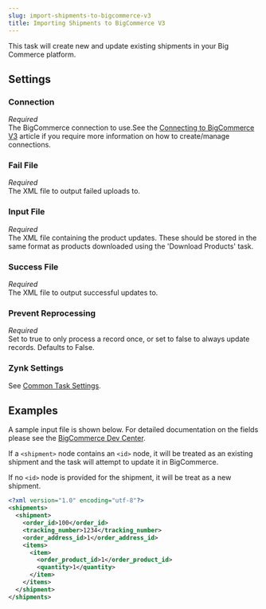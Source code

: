```yaml
---
slug: import-shipments-to-bigcommerce-v3
title: Importing Shipments to BigCommerce V3
---
```

This task will create new and update existing shipments in your Big Commerce platform.

## Settings
### Connection
_Required_  
The BigCommerce connection to use.See the [Connecting to BigCommerce V3](connecting-to-bigcommerce-v3) article if you require more information on how to create/manage connections.

### Fail File
_Required_  
The XML file to output failed uploads to.

### Input File
_Required_  
The XML file containing the product updates. These should be stored in the same format as products downloaded using the 'Download Products' task.

### Success File
_Required_  
The XML file to output successful updates to.

### Prevent Reprocessing
_Required_  
Set to true to only process a record once, or set to false to always update records.  Defaults to False.

### Zynk Settings
See [Common Task Settings](common-task-settings).

## Examples
A sample input file is shown below.  For detailed documentation on the fields please see the [BigCommerce Dev Center](https://developer.bigcommerce.com/api-reference/orders/orders-api/models/ordershipment).

If a `<shipment>` node contains an `<id>` node, it will be treated as an existing shipment and the task will attempt to update it in BigCommerce.

If no `<id>` node is provided for the shipment, it will be treat as a new shipment.

```xml
<?xml version="1.0" encoding="utf-8"?>
<shipments>
  <shipment>
	<order_id>100</order_id>
	<tracking_number>1234</tracking_number>
	<order_address_id>1</order_address_id>
	<items>
	  <item>
	    <order_product_id>1</order_product_id>
	    <quantity>1</quantity>
	  </item>
	</items>
  </shipment>
</shipments>
```